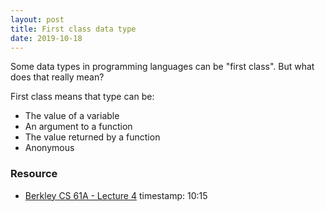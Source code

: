 ```yaml
---
layout: post
title: First class data type
date: 2019-10-18
---
```


Some data types in programming languages can be "first class". But what does that really mean?

First class means that type can be:

- The value of a variable
- An argument to a function
- The value returned by a function
- Anonymous

### Resource

- [Berkley CS 61A - Lecture 4](https://archive.org/details/ucberkeley_webcast_ZvH3wF2qg7Q) timestamp: 10:15
